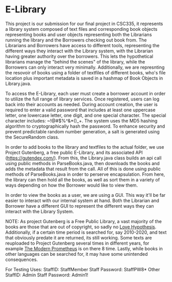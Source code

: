# E-Library
This project is our submission for our final project in CSC335, it represents a library system composed of text files and corresponding book objects representing books and user objects representing both the Librarians running the library and the Borrowers checking out book from. The Librarians and Borrowers have access to different tools, representing the different ways they interact with the Library system, with the Librarian having greater authority over the borrowers. This lets the hypothetical librarians manage the "behind the scenes" of the library, while the Borrowers can only interact very minimally. Additionally, we are represnting the resovoir of books using a folder of textfiles of different books, who's file location plus important metadata is saved in a hashmap of Book Objects in Library.java.

To access the E-Library, each user must create a borrower account in order to utilize the full range of library services. Once registered, users can log back into their accounts as needed. During account creation, the user is required to enter a valid password that includes at least one uppercase letter, one lowercase letter, one digit, and one special character. The special character includes: ~!@#$%^&*()_+. The system uses the MD5 hashing algorithm to cryptographically hash the password. To enhance security and prevent predictable random number generation, a salt is generated using the SecureRandom class.

In order to add books to the library and textfiles to the actual folder, we use Project Gutenberg, a free public E-Library, and its associated API (https://gutendex.com/). From this, the Library.java class builds an api call using public methods in ParseBooks.java, then downloads the books and adds the metadata that result from the call. All of this is done using public methods of ParseBooks.java in order to perserve encapsulation. From here, the library can then hold all the books, as well as sort them in a variety of ways depending on how the Borrower would like to view them. 

In order to view the books as a user, we are using a GUI. This way it'll be far easier to interact with our internal system at hand. Both the Librarian and Borrower have a different GUI to represent the different ways they can interact with the Library System.

NOTE: As project Gutenberg is a Free Public Library, a vast majority of the books are those that are out of copyright, so sadly no <u>Love Hypothesis</u>. Additionally, if a certain time period is searched for, say 2010-2020, and text that obviously predate it are returned, its still working. Some texts are reuploaded to Project Gutenberg several times in different years, for example <u>The Modern Prometheus</u> is on there 8 time. Lastly, while books in other languages can be searched for, it may have some unintended consequences.

For Testing Uses: StaffID: StaffMember  Staff Password: StaffPW8*
Other StaffID: Admin Staff Password: Admin1!
